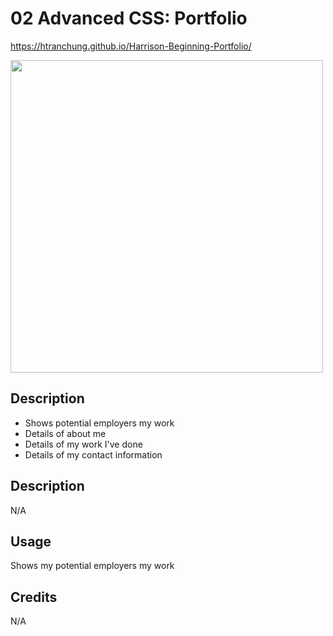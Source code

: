 # 02 Advanced CSS: Portfolio

https://htranchung.github.io/Harrison-Beginning-Portfolio/

<img src="assets/images/Portfolio.png" width="500" height="500">

## Description

- Shows potential employers my work
- Details of about me
- Details of my work I've done
- Details of my contact information

## Description

N/A

## Usage

Shows my potential employers my work

## Credits

N/A